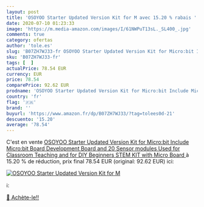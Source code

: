 ```yaml
---
layout: post
title: 'OSOYOO Starter Updated Version Kit for M avec 15.20 % rabais '
date: 2020-07-10 01:23:33
image: 'https://m.media-amazon.com/images/I/61NWPuT13sL._SL400_.jpg'
comments: true
category: ofertas
author: 'tole.es'
slug: 'B07ZH7WJ33-fr OSOYOO Starter Updated Version Kit for Micro:bit Include...'
sku: 'B07ZH7WJ33-fr'
tags: [  ]
actualPrice: 78.54 EUR
currency: EUR
price: 78.54
comparePrice: 92.62 EUR
prodname: 'OSOYOO Starter Updated Version Kit for Micro:bit Include Micro:bit Board  Development Board and 20 Sensor modules Used for Classroom Teaching and for DIY Beginners  STEM KIT with Micro Board '
country: 'fr'
flag: '🇫🇷'
brand: ''
buyurl: 'https://www.amazon.fr/dp/B07ZH7WJ33/?tag=tolees0d-21'
descuento: '15.20'
average: '78.54'
---
```


C'est en vente [OSOYOO Starter Updated Version Kit for Micro:bit Include Micro:bit Board  Development Board and 20 Sensor modules Used for Classroom Teaching and for DIY Beginners  STEM KIT with Micro Board ](https://www.amazon.fr/dp/B07ZH7WJ33/?tag=tolees0d-21)  à  15.20 % de réduction, prix final  78.54 EUR (original: 92.62 EUR) ici:

[![OSOYOO Starter Updated Version Kit for M](https://m.media-amazon.com/images/I/61NWPuT13sL._SL400_.jpg)](https://www.amazon.fr/dp/B07ZH7WJ33/?tag=tolees0d-21)

ℹ️:


[🛒 Achète-le!!](https://www.amazon.fr/dp/B07ZH7WJ33/?tag=tolees0d-21)
